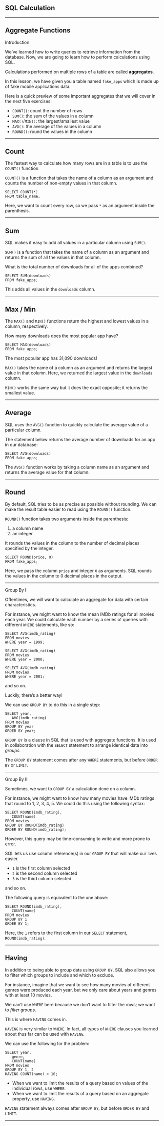 ## SQL Calculation

------

## Aggregate Functions

Introduction

We’ve learned how to write queries to retrieve information from the database. Now, we are going to learn how to perform calculations using SQL.

Calculations performed on multiple rows of a table are called **aggregates**.

In this lesson, we have given you a table named `fake_apps` which is made up of fake mobile applications data.

Here is a quick preview of some important aggregates that we will cover in the next five exercises:

- `COUNT()`: count the number of rows
- `SUM()`: the sum of the values in a column
- `MAX()`/`MIN()`: the largest/smallest value
- `AVG()`: the average of the values in a column
- `ROUND()`: round the values in the column

------

## Count

The fastest way to calculate how many rows are in a table is to use the `COUNT()` function.

`COUNT()` is a function that takes the name of a column as an argument and counts the number of non-empty values in that column.

```
SELECT COUNT(*)
FROM table_name;
```

Here, we want to count every row, so we pass `*` as an argument inside the parenthesis.

------

## Sum

SQL makes it easy to add all values in a particular column using `SUM()`.

`SUM()` is a function that takes the name of a column as an argument and returns the sum of all the values in that column.

What is the total number of downloads for all of the apps combined?

```
SELECT SUM(downloads)
FROM fake_apps;
```

This adds all values in the `downloads` column.

------

## Max / Min

The `MAX()` and `MIN()` functions return the highest and lowest values in a column, respectively.

How many downloads does the most popular app have?

```
SELECT MAX(downloads)
FROM fake_apps;
```

The most popular app has 31,090 downloads!

`MAX()` takes the name of a column as an argument and returns the largest value in that column. Here, we returned the largest value in the `downloads` column.

`MIN()` works the same way but it does the exact opposite; it returns the smallest value.

------

## Average

SQL uses the `AVG()` function to quickly calculate the average value of a particular column.

The statement below returns the average number of downloads for an app in our database:

```
SELECT AVG(downloads)
FROM fake_apps;
```

The `AVG()` function works by taking a column name as an argument and returns the average value for that column.

------

## Round

By default, SQL tries to be as precise as possible without rounding. We can make the result table easier to read using the `ROUND()` function.

`ROUND()` function takes two arguments inside the parenthesis: 

1. a column name
2. an integer 

It rounds the values in the column to the number of decimal places specified by the integer. 

```
SELECT ROUND(price, 0)
FROM fake_apps;
```

Here, we pass the column `price` and integer `0` as arguments. SQL rounds the values in the column to 0 decimal places in the output.

------

Group By I

Oftentimes, we will want to calculate an aggregate for data with certain characteristics. 

For instance, we might want to know the mean IMDb ratings for all movies each year. We could calculate each number by a series of queries with different `WHERE` statements, like so:

```
SELECT AVG(imdb_rating)
FROM movies
WHERE year = 1999;
 
SELECT AVG(imdb_rating)
FROM movies
WHERE year = 2000;
 
SELECT AVG(imdb_rating)
FROM movies
WHERE year = 2001;
```

and so on. 

Luckily, there’s a better way!

We can use `GROUP BY` to do this in a single step:

```
SELECT year,
   AVG(imdb_rating)
FROM movies
GROUP BY year
ORDER BY year;
```

`GROUP BY` is a clause in SQL that is used with aggregate functions. It is used in collaboration with the `SELECT` statement to arrange identical data into *groups*.

 The `GROUP BY` statement comes after any `WHERE` statements, but before `ORDER BY` or `LIMIT`.

------

Group By II

Sometimes, we want to `GROUP BY` a calculation done on a column. 

For instance, we might want to know how many movies have IMDb ratings that round to 1, 2, 3, 4, 5. We could do this using the following syntax:

```
SELECT ROUND(imdb_rating),
   COUNT(name)
FROM movies
GROUP BY ROUND(imdb_rating)
ORDER BY ROUND(imdb_rating);
```

However, this query may be time-consuming to write and more prone to error.

SQL lets us use column reference(s) in our `GROUP BY` that will make our lives easier.

- `1` is the first column selected
- `2` is the second column selected
- `3` is the third column selected

and so on.

The following query is equivalent to the one above:

```
SELECT ROUND(imdb_rating),
   COUNT(name)
FROM movies
GROUP BY 1
ORDER BY 1;
```

Here, the `1` refers to the first column in our `SELECT` statement, `ROUND(imdb_rating)`.

------

## Having

In addition to being able to group data using `GROUP BY`, SQL also allows you to filter which groups to include and which to exclude. 

For instance, imagine that we want  to see how many movies of different genres were produced each year, but  we only care about years and genres with at least 10 movies. 

We can’t use `WHERE` here because we don’t want to filter the rows; we want to *filter groups*.

This is where `HAVING` comes in. 

`HAVING` is very similar to `WHERE`. In fact, all types of `WHERE` clauses you learned about thus far can be used with `HAVING`.

We can use the following for the problem:

```
SELECT year,
   genre,
   COUNT(name)
FROM movies
GROUP BY 1, 2
HAVING COUNT(name) > 10;
```

- When we want to limit the results of a query based on values of the individual rows, use `WHERE`.
- When we want to limit the results of a query based on an aggregate property, use `HAVING`. 

`HAVING` statement always comes after `GROUP BY`, but before `ORDER BY` and `LIMIT`.

------

